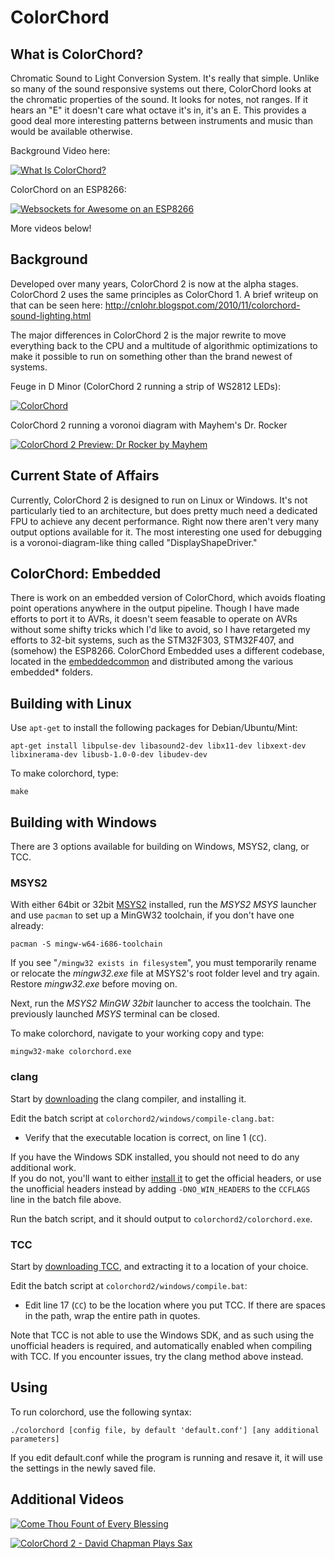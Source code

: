 ColorChord
==========

What is ColorChord?
-------------------

Chromatic Sound to Light Conversion System.  It's really that simple.  Unlike so many of the sound responsive systems out there, ColorChord looks at the chromatic properties of the sound.  It looks for notes, not ranges.  If it hears an "E" it doesn't care what octave it's in, it's an E.  This provides a good deal more interesting patterns between instruments and music than would be available otherwise.

Background Video here:

[![What Is ColorChord?](https://img.youtube.com/vi/qE3zEM8qM00/0.jpg)](https://www.youtube.com/watch?v=qE3zEM8qM00)

ColorChord on an ESP8266:

[![Websockets for Awesome on an ESP8266](https://img.youtube.com/vi/8ISbmQTbjDI/0.jpg)](https://www.youtube.com/watch?v=8ISbmQTbjDI)

More videos below!

Background
----------

Developed over many years, ColorChord 2 is now at the alpha stages.  ColorChord 2 uses the same principles as ColorChord 1.  A brief writeup on that can be seen here: http://cnlohr.blogspot.com/2010/11/colorchord-sound-lighting.html

The major differences in ColorChord 2 is the major rewrite to move everything back to the CPU and a multitude of algorithmic optimizations to make it possible to run on something other than the brand newest of systems.

Feuge in D Minor (ColorChord 2 running a strip of WS2812 LEDs):

[![ColorChord](https://img.youtube.com/vi/s8qWqYTpCN4/0.jpg)](https://www.youtube.com/watch?v=s8qWqYTpCN4)

ColorChord 2 running a voronoi diagram with Mayhem's Dr. Rocker

[![ColorChord 2 Preview: Dr Rocker by Mayhem](https://img.youtube.com/vi/UI4eqOP2AU0/0.jpg)](https://www.youtube.com/watch?v=UI4eqOP2AU0)


Current State of Affairs
------------------------

Currently, ColorChord 2 is designed to run on Linux or Windows.  It's not particularly tied to an architecture, but does pretty much need a dedicated FPU to achieve any decent performance.  Right now there aren't very many output options available for it.  The most interesting one used for debugging is a voronoi-diagram-like thing called "DisplayShapeDriver."

ColorChord: Embedded
--------------------

There is work on an embedded version of ColorChord, which avoids floating point operations anywhere in the output pipeline.  Though I have made efforts to port it to AVRs, it doesn't seem feasable to operate on AVRs without some shifty tricks which I'd like to avoid, so I have retargeted my efforts to 32-bit systems, such as the STM32F303, STM32F407, and (somehow) the ESP8266.  ColorChord Embedded uses a different codebase, located in the [embeddedcommon](/embeddedcommon) and distributed among the various embedded* folders.


Building with Linux
-----------------
Use `apt-get` to install the following packages for Debian/Ubuntu/Mint:
```
apt-get install libpulse-dev libasound2-dev libx11-dev libxext-dev libxinerama-dev libusb-1.0-0-dev libudev-dev
```

To make colorchord, type:

```
make
```
Building with Windows
-------------------

There are 3 options available for building on Windows, MSYS2, clang, or TCC.
### MSYS2
With either 64bit or 32bit [MSYS2](https://msys2.github.io/) installed, run the _MSYS2 MSYS_ launcher and use `pacman` to set up a MinGW32 toolchain, if you don't have one already:
```
pacman -S mingw-w64-i686-toolchain
```
If you see "`/mingw32 exists in filesystem`", you must temporarily rename or relocate the _mingw32.exe_ file at MSYS2's root folder level and try again. Restore _mingw32.exe_ before moving on.

Next, run the _MSYS2 MinGW 32bit_ launcher to access the toolchain. The previously launched _MSYS_ terminal can be closed.

To make colorchord, navigate to your working copy and type:
```
mingw32-make colorchord.exe
```

### clang
Start by [downloading](https://clang.llvm.org/) the clang compiler, and installing it.

Edit the batch script at `colorchord2/windows/compile-clang.bat`:
- Verify that the executable location is correct, on line 1 (`CC`).

If you have the Windows SDK installed, you should not need to do any additional work.  
If you do not, you'll want to either [install it](https://developer.microsoft.com/en-US/windows/downloads/windows-10-sdk/) to get the official headers, or use the unofficial headers instead by adding `-DNO_WIN_HEADERS` to the `CCFLAGS` line in the batch file above.

Run the batch script, and it should output to `colorchord2/colorchord.exe`.

### TCC
Start by [downloading TCC](http://savannah.nongnu.org/projects/tinycc/), and extracting it to a location of your choice.

Edit the batch script at `colorchord2/windows/compile.bat`:
- Edit line 17 (`CC`) to be the location where you put TCC. If there are spaces in the path, wrap the entire path in quotes.

Note that TCC is not able to use the Windows SDK, and as such using the unofficial headers is required, and automatically enabled when compiling with TCC. If you encounter issues, try the clang method above instead.


Using
-----

To run colorchord, use the following syntax:

```
./colorchord [config file, by default 'default.conf'] [any additional parameters]
```

If you edit default.conf while the program is running and resave it, it will use the settings in the newly saved file.


Additional Videos
-----------------

[![Come Thou Fount of Every Blessing](https://img.youtube.com/vi/aaB4Afyh5z0/0.jpg)](https://www.youtube.com/watch?v=aaB4Afyh5z0)

[![ColorChord 2 - David Chapman Plays Sax](https://img.youtube.com/vi/DYoK4cZoZ_0/0.jpg)](https://www.youtube.com/watch?v=DYoK4cZoZ_0)



